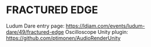 # FRACTURED EDGE

Ludum Dare entry page: https://ldjam.com/events/ludum-dare/49/fractured-edge
Oscilloscope Unity plugin: https://github.com/ptimonen/AudioRenderUnity

